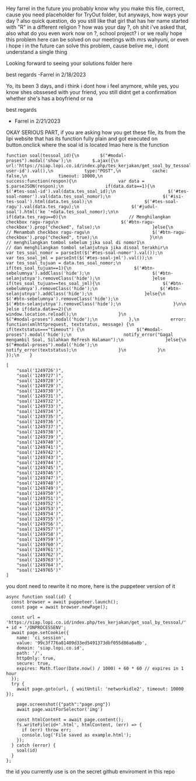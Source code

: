 Hey farrel in the future you probably know why you make this file, correct, cause you need placeholder for TryOut folder, but anyways, how ways your day ?
also quick question, do you still like that girl that has her name started with "R" in a different religion ?
how was your day ?, oh shit i've asked that, also what do you even work now on ?, school project?
i or we really hope this problem here can be solved on our meetings with mrs wahyuni, or even i hope i in the future can solve this problem, cause belive me, i dont understand a single thing

Looking forward to seeing your solutions folder here

best regards
-Farrel in 2/18/2023

Yo, its been 3 days, and i think i dont how i feel anymore, while yes, you know shes obssesed with your friend, you still didnt get a confirmation whether she's has a boyfriend or na

best regards
- Farrel in 2/21/2023

OKAY SERIOUS PART, if you are asking how you get these file, its from the lipi website that has its function fully plain and got executed on button.onclick where the soal id is located lmao
here is the function
```
function soal(tessoal_id){\n        $("#modal-proses").modal('show');\n        $.ajax({\n            url:'https://siap.lopi.co.id/index.php/tes_kerjakan/get_soal_by_tessoal/'+tessoal_id+'/'+$('#tes-user-id').val(),\n            type:"POST",\n            cache: false,\n            timeout: 10000,\n            success:function(respon){\n                var data = $.parseJSON(respon);\n                if(data.data==1){\n                    $('#tes-soal-id').val(data.tes_soal_id);\n                    $('#tes-soal-nomor').val(data.tes_soal_nomor);\n                    $('#isi-tes-soal').html(data.tes_soal);\n                    $('#tes-soal-ragu').val(data.tes_ragu);\n                    $('#judul-soal').html('ke '+data.tes_soal_nomor);\n\n                    if(data.tes_ragu==0){\n                        // Menghilangkan checkbox ragu-ragu\n                        $('#btn-ragu-checkbox').prop("checked", false);\n                    }else{\n                        // Menambah checkbox ragu-ragu\n                        $('#btn-ragu-checkbox').prop("checked", true);\n                    }\n\n                    // menghilangkan tombol sebelum jika soal di nomor1\n                    // dan menghilangkan tombol selanjutnya jika disoal terakhir\n                    var tes_soal_nomor = parseInt($('#tes-soal-nomor').val());\n                    var tes_soal_jml = parseInt($('#tes-soal-jml').val());\n                    var tes_soal_tujuan = data.tes_soal_nomor;\n                    if(tes_soal_tujuan==1){\n                        $('#btn-sebelumnya').addClass('hide');\n                        $('#btn-selanjutnya').removeClass('hide');\n                    }else if(tes_soal_tujuan==tes_soal_jml){\n                        $('#btn-sebelumnya').removeClass('hide');\n                        $('#btn-selanjutnya').addClass('hide');\n                    }else{\n                        $('#btn-sebelumnya').removeClass('hide');\n                        $('#btn-selanjutnya').removeClass('hide');\n                    }\n\n                }else if(data.data==2){\n                    window.location.reload();\n                }\n                $("#modal-proses").modal('hide');\n            },\n            error: function(xmlhttprequest, textstatus, message) {\n                if(textstatus==="timeout") {\n                    $("#modal-proses").modal('hide');\n                    notify_error("Gagal mengambil Soal, Silahkan Refresh Halaman");\n                }else{\n                    $("#modal-proses").modal('hide');\n                    notify_error(textstatus);\n                }\n            }\n        });\n    }
```

```
[
    "soal('1249726')",
    "soal('1249727')",
    "soal('1249728')",
    "soal('1249729')",
    "soal('1249730')",
    "soal('1249731')",
    "soal('1249732')",
    "soal('1249733')",
    "soal('1249734')",
    "soal('1249735')",
    "soal('1249736')",
    "soal('1249737')",
    "soal('1249738')",
    "soal('1249739')",
    "soal('1249740')",
    "soal('1249741')",
    "soal('1249742')",
    "soal('1249743')",
    "soal('1249744')",
    "soal('1249745')",
    "soal('1249746')",
    "soal('1249747')",
    "soal('1249748')",
    "soal('1249749')",
    "soal('1249750')",
    "soal('1249751')",
    "soal('1249752')",
    "soal('1249753')",
    "soal('1249754')",
    "soal('1249755')",
    "soal('1249756')",
    "soal('1249757')",
    "soal('1249758')",
    "soal('1249759')",
    "soal('1249760')",
    "soal('1249761')",
    "soal('1249762')",
    "soal('1249763')",
    "soal('1249764')",
    "soal('1249765')"
]
```
you dont need to rewrite it no more, here is the puppeteer version of it 

```
async function soal(id) {
  const browser = await puppeteer.launch();
  const page = await browser.newPage();

  const url = 'https://siap.lopi.co.id/index.php/tes_kerjakan/get_soal_by_tessoal/' + id + '/ONPROCESSENV';
  await page.setCookie({
    name: 'ci_session',
    value: '99c3f776a81409d33ed5491373dbf055d86a6a8b',
    domain: 'siap.lopi.co.id',
    path: '/',
    httpOnly: true,
    secure: true,
    expires: Math.floor(Date.now() / 1000) + 60 * 60 // expires in 1 hour
  });
  try {
    await page.goto(url, { waitUntil: 'networkidle2', timeout: 10000 });
    
    page.screenshot({"path":"page.png"})
    await page.waitForSelector('img')
    
    const htmlContent = await page.content();
    fs.writeFile(id+'.html', htmlContent, (err) => {
      if (err) throw err;
      console.log('File saved as example.html');
    });
  } catch (error) {
    soal(id)
  }
};
```

the id you currently use is on the secret github enviroment in this repo


